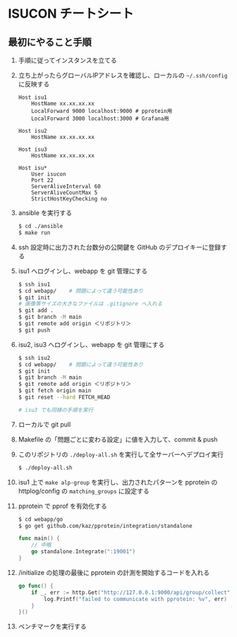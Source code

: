 # ISUCON チートシート

## 最初にやること手順
1. 手順に従ってインスタンスを立てる
2. 立ち上がったらグローバルIPアドレスを確認し、ローカルの `~/.ssh/config` に反映する
    ```
    Host isu1
        HostName xx.xx.xx.xx 
        LocalForward 9000 localhost:9000 # pprotein用
        LocalForward 3000 localhost:3000 # Grafana用

    Host isu2
        HostName xx.xx.xx.xx

    Host isu3
        HostName xx.xx.xx.xx

    Host isu*
        User isucon
        Port 22
        ServerAliveInterval 60
        ServerAliveCountMax 5
        StrictHostKeyChecking no
    ```
3. ansible を実行する
    ```bash
    $ cd ./ansible
    $ make run
    ```
4. ssh 設定時に出力された台数分の公開鍵を GitHub のデプロイキーに登録する
5. isu1 へログインし、webapp を git 管理にする
    ```bash
    $ ssh isu1
    $ cd webapp/    # 問題によって違う可能性あり
    $ git init
    # 画像等サイズの大きなファイルは .gitignore へ入れる
    $ git add .
    $ git branch -M main
    $ git remote add origin ＜リポジトリ＞
    $ git push
    ```
6. isu2, isu3 へログインし、webapp を git 管理にする
    ```bash
    $ ssh isu2
    $ cd webapp/    # 問題によって違う可能性あり
    $ git init
    $ git branch -M main
    $ git remote add origin ＜リポジトリ＞
    $ git fetch origin main
    $ git reset --hard FETCH_HEAD

    # isu3 でも同様の手順を実行
    ```
7. ローカルで git pull
8. Makefile の「問題ごとに変わる設定」に値を入力して、commit & push
9. このリポジトリの `./deploy-all.sh` を実行して全サーバーへデプロイ実行
    ```bash
    $ ./deploy-all.sh
    ```
10. isu1 上で `make alp-group` を実行し、出力されたパターンを pprotein の httplog/config の `matching_groups` に設定する
11. pprotein で pprof を有効化する
    ```bash
    $ cd webapp/go
    $ go get github.com/kaz/pprotein/integration/standalone
    ```

    ```go
    func main() {
        // 中略
        go standalone.Integrate(":19001")
    }
    ```
12. /initialize の処理の最後に pprotein の計測を開始するコードを入れる
    ```go
    go func() {
		if _, err := http.Get("http://127.0.0.1:9000/api/group/collect"); err != nil {
			log.Printf("failed to communicate with pprotein: %v", err)
		}
	}()
    ```
13. ベンチマークを実行する
